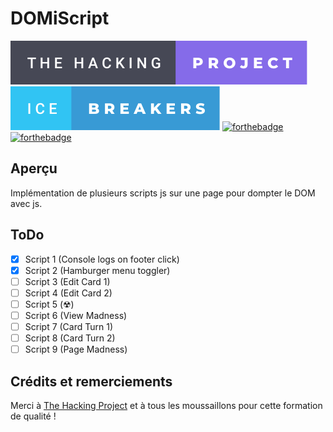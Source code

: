 # DOMiScript

[![forthebadge](./assets/badges/the-hacking-project-badge.svg)](https://forthebadge.com)
[![forthebadge](./assets/badges/ice-breakers-badge.svg)](https://forthebadge.com)
[![forthebadge](https://forthebadge.com/images/badges/built-with-love.svg)](https://forthebadge.com)
[![forthebadge](https://forthebadge.com/images/badges/made-with-javascript.svg)](https://forthebadge.com)

## Aperçu

Implémentation de plusieurs scripts js sur une page pour dompter le DOM avec js.

## ToDo

- [x] Script 1 (Console logs on footer click)
- [x] Script 2 (Hamburger menu toggler)
- [ ] Script 3 (Edit Card 1)
- [ ] Script 4 (Edit Card 2)
- [ ] Script 5 (☢)
- [ ] Script 6 (View Madness)
- [ ] Script 7 (Card Turn 1)
- [ ] Script 8 (Card Turn 2)
- [ ] Script 9 (Page Madness)
 
## Crédits et remerciements

Merci à [The Hacking Project](https://www.thehackingproject.org/) et à tous les moussaillons pour cette formation de qualité !
